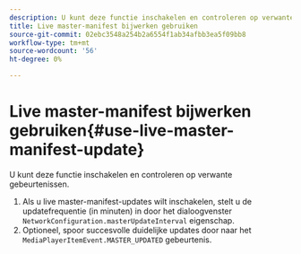 ```yaml
---
description: U kunt deze functie inschakelen en controleren op verwante gebeurtenissen.
title: Live master-manifest bijwerken gebruiken
source-git-commit: 02ebc3548a254b2a6554f1ab34afbb3ea5f09bb8
workflow-type: tm+mt
source-wordcount: '56'
ht-degree: 0%

---
```


# Live master-manifest bijwerken gebruiken{#use-live-master-manifest-update}

U kunt deze functie inschakelen en controleren op verwante gebeurtenissen.

1. Als u live master-manifest-updates wilt inschakelen, stelt u de updatefrequentie (in minuten) in door het dialoogvenster `NetworkConfiguration.masterUpdateInterval` eigenschap.
1. Optioneel, spoor succesvolle duidelijke updates door naar het `MediaPlayerItemEvent.MASTER_UPDATED` gebeurtenis.
